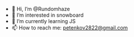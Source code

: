 - 👋 Hi, I’m @Rundomhaze
- 👀 I’m interested in snowboard
- 🌱 I’m currently learning JS
- 📫 How to reach me: petenkov2822@gmail.com

<!---
Rundomhaze/Rundomhaze is a ✨ special ✨ repository because its `README.md` (this file) appears on your GitHub profile.
You can click the Preview link to take a look at your changes.
--->

